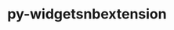 ---
title: "py-widgetsnbextension"
layout: cache
categories: [package, v0.19]
meta: {"versions": ["4.0.3"], "compilers": ["gcc@=11.1.0", "gcc@=7.5.0", "oneapi@=2022.1.0"], "oss": ["ubuntu18.04", "ubuntu20.04"], "platforms": ["linux"], "targets": ["x86_64"], "stacks": ["data-vis-sdk", "e4s", "e4s-oneapi"], "num_specs": 3, "num_specs_by_stack": {"data-vis-sdk": 1, "e4s": 1, "e4s-oneapi": 1}}
spec_details: [{"hash": "ujv4i4z7cyocqywhaxrigmfvfrtmbvan", "compiler": "gcc@=7.5.0", "versions": ["4.0.3"], "os": "ubuntu18.04", "platform": "linux", "target": "x86_64", "variants": ["build_system=python_pip"], "stacks": ["data-vis-sdk"], "size": "-", "tarball": "https://binaries.spack.io/releases/v0.19/build_cache/linux-ubuntu18.04-x86_64/gcc-7.5.0/py-widgetsnbextension-4.0.3/linux-ubuntu18.04-x86_64-gcc-7.5.0-py-widgetsnbextension-4.0.3-ujv4i4z7cyocqywhaxrigmfvfrtmbvan.spack"}, {"hash": "lrzcgzb6b5whrpsiif7oukd7mxe53kmj", "compiler": "gcc@=11.1.0", "versions": ["4.0.3"], "os": "ubuntu20.04", "platform": "linux", "target": "x86_64", "variants": ["build_system=python_pip"], "stacks": ["e4s"], "size": "-", "tarball": "https://binaries.spack.io/releases/v0.19/build_cache/linux-ubuntu20.04-x86_64/gcc-11.1.0/py-widgetsnbextension-4.0.3/linux-ubuntu20.04-x86_64-gcc-11.1.0-py-widgetsnbextension-4.0.3-lrzcgzb6b5whrpsiif7oukd7mxe53kmj.spack"}, {"hash": "ed3nt5jgz6v5zixvly6dg5mxcygz4no7", "compiler": "oneapi@=2022.1.0", "versions": ["4.0.3"], "os": "ubuntu20.04", "platform": "linux", "target": "x86_64", "variants": ["build_system=python_pip"], "stacks": ["e4s-oneapi"], "size": "-", "tarball": "https://binaries.spack.io/releases/v0.19/build_cache/linux-ubuntu20.04-x86_64/oneapi-2022.1.0/py-widgetsnbextension-4.0.3/linux-ubuntu20.04-x86_64-oneapi-2022.1.0-py-widgetsnbextension-4.0.3-ed3nt5jgz6v5zixvly6dg5mxcygz4no7.spack"}]
---